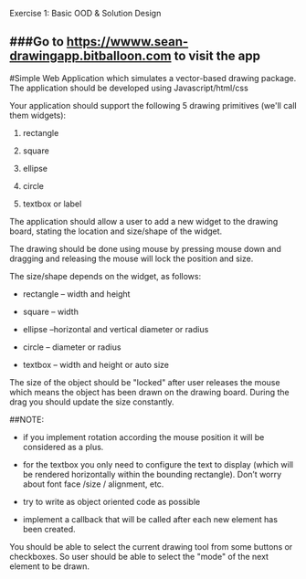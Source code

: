 Exercise 1: Basic OOD & Solution Design

###Go to https://wwww.sean-drawingapp.bitballoon.com to visit the app
----------------------------------------------------

#Simple Web Application which simulates a vector-based drawing package.
The application should be developed using Javascript/html/css


Your application should support the following 5 drawing primitives
(we'll call them widgets):


1. rectangle

2. square

3. ellipse

4. circle

5. textbox or label


The application should allow a user to add a new widget to the
drawing board, stating the location and size/shape of the widget.

The drawing should be done using mouse by pressing mouse down and dragging
and releasing the mouse will lock the position and size.

The size/shape depends on the widget, as follows:

- rectangle – width and height

- square – width

- ellipse –horizontal and vertical diameter or radius

- circle – diameter or radius

- textbox – width and height or auto size

The size of the object should be "locked" after user releases the mouse
which means the object has been drawn on the drawing board. During the drag
you should update the size constantly.


##NOTE:

- if you implement rotation according the mouse position it will be
considered as a plus.

- for the textbox you only need to configure the text to display
(which will be rendered horizontally within the bounding rectangle). Don’t worry about font face /size / alignment, etc.

- try to write as object oriented code as possible

- implement a callback that will be called after each new element
has been created.

You should be able to select the current drawing tool from some buttons or
checkboxes. So user should be able to select the "mode" of the next element to be drawn.

